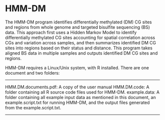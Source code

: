 HMM-DM
======
The HMM-DM program identifies differentially methylated (DM) CG sites and regions from whole genome and targeted bisulfite sequencing (BS) data. This approach first uses a Hidden Markov Model to identify differentially methylated CG sites accounting for spatial correlation across CGs and variation across samples, and then summarizes identified DM CG sites into regions based on their status and distance. This program takes aligned BS data in multiple samples and outputs identified DM CG sites and regions.

HMM-DM requires a Linux/Unix system, with R installed. There are one document and two folders:
_____________________________________________________________________________________________________________
HMM.DM.documents.pdf:	A copy of the user manual
HMM.DM.code: A folder containing all R source code files used for HMM-DM.
example.data: A folder containing all example input data as mentioned in this document, an example.script.txt for running               HMM-DM, and the output files generated from the example.script.txt.
_____________________________________________________________________________________________________________
